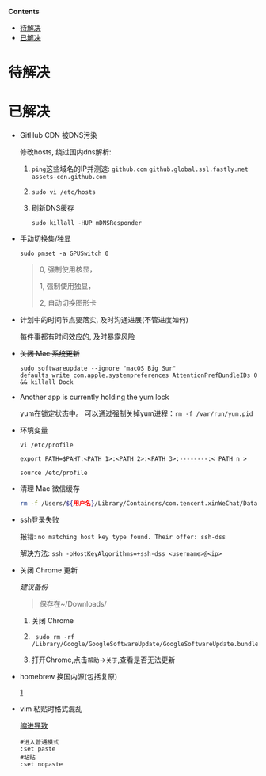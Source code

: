 <!-- START doctoc generated TOC please keep comment here to allow auto update -->
<!-- DON'T EDIT THIS SECTION, INSTEAD RE-RUN doctoc TO UPDATE -->
**Contents**

- [待解决](#%E5%BE%85%E8%A7%A3%E5%86%B3)
- [已解决](#%E5%B7%B2%E8%A7%A3%E5%86%B3)

<!-- END doctoc generated TOC please keep comment here to allow auto update -->

# 待解决

# 已解决

- GitHub CDN 被DNS污染

  修改hosts, 绕过国内dns解析:

  1. `ping`这些域名的IP并测速: `github.com` `github.global.ssl.fastly.net`
      `assets-cdn.github.com`

  2. `sudo vi /etc/hosts`

  3. 刷新DNS缓存

     `sudo killall -HUP mDNSResponder`

- 手动切换集/独显

  ```shell
  sudo pmset -a GPUSwitch 0
  ```
  
  > 0, 强制使用核显，
  >
  > 1, 强制使用独显，
  >
  > 2, 自动切换图形卡
  
  

- 计划中的时间节点要落实, 及时沟通进展(不管进度如何)

    每件事都有时间效应的, 及时暴露风险

- ~~关闭 Mac 系统更新~~

    ```shell
    sudo softwareupdate --ignore "macOS Big Sur"
    defaults write com.apple.systempreferences AttentionPrefBundleIDs 0 && killall Dock 
    ```
    
- Another app is currently holding the yum lock

    yum在锁定状态中。
    可以通过强制关掉yum进程：`rm -f /var/run/yum.pid`

- 环境变量

    `vi /etc/profile`

    `export PATH=$PAHT:<PATH 1>:<PATH 2>:<PATH 3>:--------:< PATH n >`

    `source /etc/profile`
    
- 清理 Mac 微信缓存

    ```sh
    rm -f /Users/${用户名}/Library/Containers/com.tencent.xinWeChat/Data/Library/Application Support/com.tencent.xinWeChat/2.0b4.0.9/${一串英文数字}/Message/MessageTemp/*
    ```

    

- ssh登录失败

    报错: `no matching host key type found. Their offer: ssh-dss`

    解决方法: `ssh -oHostKeyAlgorithms=+ssh-dss <username>@<ip>`

- 关闭 Chrome 更新

    *建议备份*

    > 保存在~/Downloads/

    1. 关闭 Chrome

    2. ```shell
        sudo rm -rf /Library/Google/GoogleSoftwareUpdate/GoogleSoftwareUpdate.bundle
        ```

    3. 打开Chrome,点击`帮助`->`关于`,查看是否无法更新

        
    
- homebrew 换国内源(包括复原)

    [1](https://mirrors.tuna.tsinghua.edu.cn/help/homebrew/)

- vim 粘贴时格式混乱

    [缩进导致](https://blog.51cto.com/u_15060513/4627037)

    ```shell
    #进入普通模式
    :set paste
    #粘贴
    :set nopaste
    ```

    
